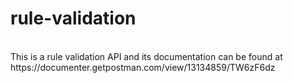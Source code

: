# rule-validation
<br>
This is a rule validation API and its documentation can be found at <a>https://documenter.getpostman.com/view/13134859/TW6zF6dz</a>
